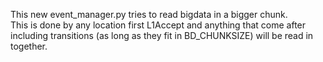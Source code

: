 This new event_manager.py tries to read bigdata in a bigger chunk.  
This is done by any location first L1Accept and anything that come
after including transitions (as long as they fit in BD_CHUNKSIZE)
will be read in together.

